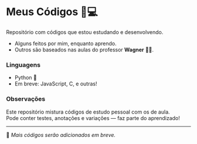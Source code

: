 # Meus Códigos 🧠💻

Repositório com códigos que estou estudando e desenvolvendo.

- Alguns feitos por mim, enquanto aprendo.
- Outros são baseados nas aulas do professor **Wagner** 👨‍🏫.

### Linguagens

- Python 🐍  
- Em breve: JavaScript, C, e outras!

### Observações

Este repositório mistura códigos de estudo pessoal com os de aula.  
Pode conter testes, anotações e variações — faz parte do aprendizado!

---

📌 *Mais códigos serão adicionados em breve.*